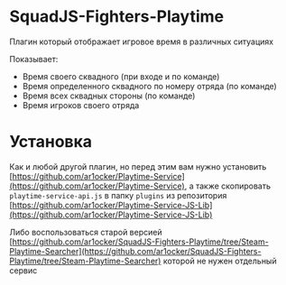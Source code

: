 # SquadJS-Fighters-Playtime

Плагин который отображает игровое время в различных ситуациях

Показывает:

- Время своего сквадного (при входе и по команде)
- Время определенного сквадного по номеру отряда (по команде)
- Время всех сквадных стороны (по команде)
- Время игроков своего отряда

# Установка

Как и любой другой плагин, но перед этим вам нужно установить [https://github.com/ar1ocker/Playtime-Service](https://github.com/ar1ocker/Playtime-Service), а также скопировать `playtime-service-api.js` в папку `plugins` из репозитория [https://github.com/ar1ocker/Playtime-Service-JS-Lib](https://github.com/ar1ocker/Playtime-Service-JS-Lib)

Либо воспользоваться старой версией [https://github.com/ar1ocker/SquadJS-Fighters-Playtime/tree/Steam-Playtime-Searcher](https://github.com/ar1ocker/SquadJS-Fighters-Playtime/tree/Steam-Playtime-Searcher) которой не нужен отдельный сервис
